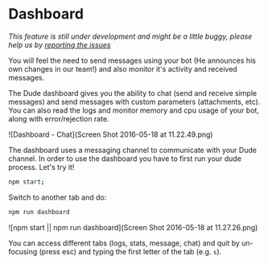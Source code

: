 # Dashboard
_This feature is still under development and might be a little buggy, please help us by [reporting the issues](https://github.com/dudeee/dude/issues)_

 You will feel the need to send messages using your bot (He announces his own changes in our team!) and also monitor it's activity and received messages.
 
 The Dude dashboard gives you the ability to chat (send and receive simple messages) and send messages with custom parameters (attachments, etc). You can also read the logs and monitor memory and cpu usage of your bot, along with error/rejection rate.
 
 ![Dashboard - Chat](Screen Shot 2016-05-18 at 11.22.49.png)
 
 The dashboard uses a messaging channel to communicate with your Dude channel. In order to use the dashboard you have to first run your dude process. Let's try it!
 
 ```bash
 npm start;
 ```
 Switch to another tab and do:
 ```bash
 npm run dashboard
 ```
 
 ![npm start || npm run dashboard](Screen Shot 2016-05-18 at 11.27.26.png)
 
You can access different tabs (logs, stats, message, chat) and quit by un-focusing (press esc) and typing the first letter of the tab (e.g. `s`).